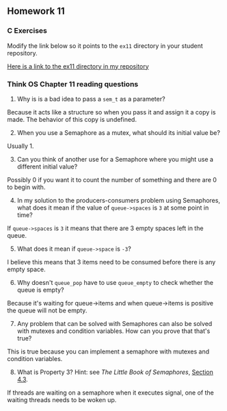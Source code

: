 ## Homework 11

### C Exercises

Modify the link below so it points to the `ex11` directory in your
student repository.

[Here is a link to the ex11 directory in my repository](https://github.com/LucyWilcox/ExercisesInC/tree/master/exercises/ex11)

### Think OS Chapter 11 reading questions

1) Why is is a bad idea to pass a `sem_t` as a parameter?

Because it acts like a structure so when you pass it and assign it a copy is made. The behavior of this copy is undefined.

2) When you use a Semaphore as a mutex, what should its initial value be?

Usually 1.

3) Can you think of another use for a Semaphore where you might use a different initial value?

Possibly 0 if you want it to count the number of something and there are 0 to begin with.

4) In my solution to the producers-consumers problem using Semaphores,
what does it mean if the value of `queue->spaces` is `3` at some point in time?

If `queue->spaces` is `3` it means that there are 3 empty spaces left in the queue. 

5) What does it mean if `queue->space` is `-3`?

I believe this means that 3 items need to be consumed before there is any empty space.

6) Why doesn't `queue_pop` have to use `queue_empty` to check whether the queue is empty?

Because it's waiting for queue->items and when queue->items is positive the queue will not be empty.

7) Any problem that can be solved with Semaphores can also be solved with mutexes and condition variables.
How can you prove that that's true?

This is true because you can implement a semaphore with mutexes and condition variables.

8) What is Property 3?  Hint: see *The Little Book of Semaphores*, 
[Section 4.3](http://greenteapress.com/semaphores/LittleBookOfSemaphores.pdf). 

If threads are waiting on a semaphore when it executes signal, one of the waiting threads needs to be woken up.

